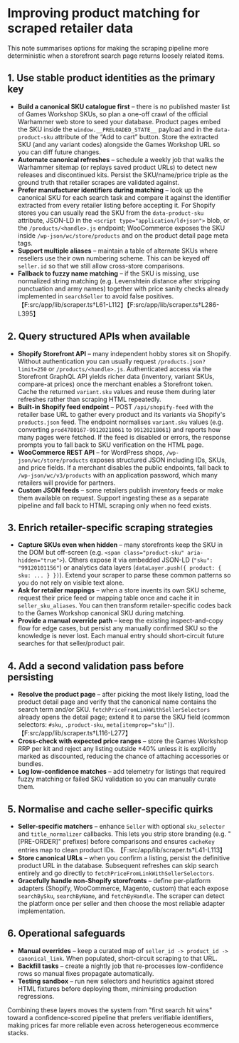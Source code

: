 # Improving product matching for scraped retailer data

This note summarises options for making the scraping pipeline more deterministic
when a storefront search page returns loosely related items.

## 1. Use stable product identities as the primary key
* **Build a canonical SKU catalogue first** – there is no published master list
  of Games Workshop SKUs, so plan a one-off crawl of the official Warhammer web
  store to seed your database. Product pages embed the SKU inside the
  `window.__PRELOADED_STATE__` payload and in the `data-product-sku` attribute
  of the “Add to cart” button. Store the extracted SKU (and any variant codes)
  alongside the Games Workshop URL so you can diff future changes.
* **Automate canonical refreshes** – schedule a weekly job that walks the
  Warhammer sitemap (or replays saved product URLs) to detect new releases and
  discontinued kits. Persist the SKU/name/price triple as the ground truth that
  retailer scrapes are validated against.
* **Prefer manufacturer identifiers during matching** – look up the canonical
  SKU for each search task and compare it against the identifier extracted from
  every retailer listing before accepting it. For Shopify stores you can usually
  read the SKU from the `data-product-sku` attribute, JSON-LD in the `<script
  type="application/ld+json">` blob, or the `/products/<handle>.js` endpoint;
  WooCommerce exposes the SKU inside `/wp-json/wc/store/products` and on the
  product detail page meta tags.
* **Support multiple aliases** – maintain a table of alternate SKUs where
  resellers use their own numbering scheme. This can be keyed off
  `seller.id` so that we still allow cross-store comparisons.
* **Fallback to fuzzy name matching** – if the SKU is missing, use normalized
  string matching (e.g. Levenshtein distance after stripping punctuation and
  army names) together with price sanity checks already implemented in
  `searchSeller` to avoid false positives. 【F:src/app/lib/scraper.ts†L61-L112】【F:src/app/lib/scraper.ts†L286-L395】

## 2. Query structured APIs when available
* **Shopify Storefront API** – many independent hobby stores sit on Shopify.
  Without authentication you can usually request `/products.json?limit=250` or
  `/products/<handle>.js`. Authenticated access via the Storefront GraphQL API
  yields richer data (inventory, variant SKUs, compare-at prices) once the
  merchant enables a Storefront token. Cache the returned `variant.sku` values
  and reuse them during later refreshes rather than scraping HTML repeatedly.
* **Built-in Shopify feed endpoint** – POST `/api/shopify-feed` with the
  retailer base URL to gather every product and its variants via Shopify's
  `products.json` feed. The endpoint normalises `variant.sku` values (e.g.
  converting `prod4780167-99120218061` to `99120218061`) and reports how many
  pages were fetched. If the feed is disabled or errors, the response prompts
  you to fall back to SKU verification on the HTML page.
* **WooCommerce REST API** – for WordPress shops, `/wp-json/wc/store/products`
  exposes structured JSON including IDs, SKUs, and price fields. If a merchant
  disables the public endpoints, fall back to `/wp-json/wc/v3/products` with an
  application password, which many retailers will provide for partners.
* **Custom JSON feeds** – some retailers publish inventory feeds or make them
  available on request. Support ingesting these as a separate pipeline and fall
  back to HTML scraping only when no feed exists.

## 3. Enrich retailer-specific scraping strategies
* **Capture SKUs even when hidden** – many storefronts keep the SKU in the DOM
  but off-screen (e.g. `<span class="product-sku" aria-hidden="true">`). Others
  expose it via embedded JSON-LD (`"sku": "99120101156"`) or analytics data
  layers (`dataLayer.push({ product: { sku: ... } })`). Extend your scraper to
  parse these common patterns so you do not rely on visible text alone.
* **Ask for retailer mappings** – when a store invents its own SKU scheme,
  request their price feed or mapping table once and cache it in
  `seller_sku_aliases`. You can then transform retailer-specific codes back to
  the Games Workshop canonical SKU during matching.
* **Provide a manual override path** – keep the existing inspect-and-copy flow
  for edge cases, but persist any manually confirmed SKU so the knowledge is
  never lost. Each manual entry should short-circuit future searches for that
  seller/product pair.

## 4. Add a second validation pass before persisting
* **Resolve the product page** – after picking the most likely listing, load the
  product detail page and verify that the canonical name contains the search
  term and/or SKU. `fetchPriceFromLinkWithSellerSelectors` already opens the
  detail page; extend it to parse the SKU field (common selectors: `#sku`,
  `.product-sku`, `meta[itemprop="sku"]`). 【F:src/app/lib/scraper.ts†L116-L277】
* **Cross-check with expected price ranges** – store the Games Workshop RRP per
  kit and reject any listing outside ±40% unless it is explicitly marked as
  discounted, reducing the chance of attaching accessories or bundles.
* **Log low-confidence matches** – add telemetry for listings that required
  fuzzy matching or failed SKU validation so you can manually curate them.

## 5. Normalise and cache seller-specific quirks
* **Seller-specific matchers** – enhance `Seller` with optional `sku_selector`
  and `title_normalizer` callbacks. This lets you strip store branding (e.g.
  "[PRE-ORDER]" prefixes) before comparisons and ensures `cacheKey` entries map
  to clean product IDs. 【F:src/app/lib/scraper.ts†L41-L113】
* **Store canonical URLs** – when you confirm a listing, persist the definitive
  product URL in the database. Subsequent refreshes can skip search entirely and
  go directly to `fetchPriceFromLinkWithSellerSelectors`.
* **Gracefully handle non-Shopify storefronts** – define per-platform adapters
  (Shopify, WooCommerce, Magento, custom) that each expose `searchBySku`,
  `searchByName`, and `fetchByHandle`. The scraper can detect the platform once
  per seller and then choose the most reliable adapter implementation.

## 6. Operational safeguards
* **Manual overrides** – keep a curated map of `seller_id -> product_id ->
  canonical_link`. When populated, short-circuit scraping to that URL.
* **Backfill tasks** – create a nightly job that re-processes low-confidence
  rows so manual fixes propagate automatically.
* **Testing sandbox** – run new selectors and heuristics against stored HTML
  fixtures before deploying them, minimising production regressions.

Combining these layers moves the system from "first search hit wins" toward a
confidence-scored pipeline that prefers verifiable identifiers, making prices
far more reliable even across heterogeneous ecommerce stacks.
